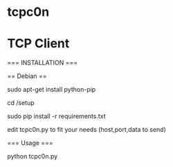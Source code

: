 # tcpc0n
# TCP Client

=== INSTALLATION ===

== Debian ==

sudo apt-get install python-pip

cd /setup 

sudo pip install -r requirements.txt 

edit tcpc0n.py to fit your needs (host,port,data to send)

=== Usage ===

python tcpc0n.py

